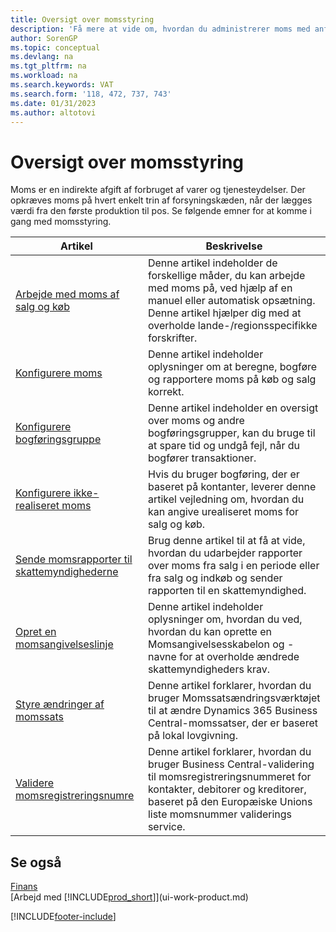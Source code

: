 ```yaml
---
title: Oversigt over momsstyring
description: 'Få mere at vide om, hvordan du administrerer moms med anførte oplysninger og ressourcer.'
author: SorenGP
ms.topic: conceptual
ms.devlang: na
ms.tgt_pltfrm: na
ms.workload: na
ms.search.keywords: VAT
ms.search.form: '118, 472, 737, 743'
ms.date: 01/31/2023
ms.author: altotovi
---
```

# <a name="vat-management-overview"></a><a name="vat-management-overview"></a><a name="vat-management-overview"></a>Oversigt over momsstyring
Moms er en indirekte afgift af forbruget af varer og tjenesteydelser. Der opkræves moms på hvert enkelt trin af forsyningskæden, når der lægges værdi fra den første produktion til pos. Se følgende emner for at komme i gang med momsstyring.  

|  Artikel  |  Beskrivelse  |  
|--------|--------------|  
| [Arbejde med moms af salg og køb](finance-work-with-vat.md) | Denne artikel indeholder de forskellige måder, du kan arbejde med moms på, ved hjælp af en manuel eller automatisk opsætning. Denne artikel hjælper dig med at overholde lande-/regionsspecifikke forskrifter.|
| [Konfigurere moms](finance-setup-vat.md) | Denne artikel indeholder oplysninger om at beregne, bogføre og rapportere moms på køb og salg korrekt.|
| [Konfigurere bogføringsgruppe](finance-posting-groups.md#tax-posting-groups) | Denne artikel indeholder en oversigt over moms og andre bogføringsgrupper, kan du bruge til at spare tid og undgå fejl, når du bogfører transaktioner.|
| [Konfigurere ikke-realiseret moms](finance-setup-unrealized-vat.md) | Hvis du bruger bogføring, der er baseret på kontanter, leverer denne artikel vejledning om, hvordan du kan angive urealiseret moms for salg og køb.|
| [Sende momsrapporter til skattemyndighederne](finance-how-report-vat.md) | Brug denne artikel til at få at vide, hvordan du udarbejder rapporter over moms fra salg i en periode eller fra salg og indkøb og sender rapporten til en skattemyndighed.|
| [Opret en momsangivelseslinje](finance-how-setup-vat-statement.md) | Denne artikel indeholder oplysninger om, hvordan du ved, hvordan du kan oprette en Momsangivelsesskabelon og -navne for at overholde ændrede skattemyndigheders krav.|
| [Styre ændringer af momssats](finance-how-use-vat-rate-change-tool.md) | Denne artikel forklarer, hvordan du bruger Momssatsændringsværktøjet til at ændre Dynamics 365 Business Central-momssatser, der er baseret på lokal lovgivning.|
| [Validere momsregistreringsnumre](finance-how-validate-vat-registration-number.md) | Denne artikel forklarer, hvordan du bruger Business Central-validering til momsregistreringsnummeret for kontakter, debitorer og kreditorer, baseret på den Europæiske Unions liste momsnummer validerings service.|


## <a name="see-also"></a><a name="see-also"></a><a name="see-also"></a>Se også
[Finans](finance.md)  
[Arbejd med [!INCLUDE[prod_short](includes/prod_short.md)]](ui-work-product.md)


[!INCLUDE[footer-include](includes/footer-banner.md)]
